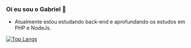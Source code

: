 ### Oi eu sou o Gabriel 👋

- Atualmente estou estudando back-end e aprofundando os estudos em PHP e NodeJs.


[![Top Langs](https://github-readme-stats.vercel.app/api/top-langs/?username=gabrielfalves1&layout=donut&theme=dark)](https://github.com/gabrielfalves1/github-readme-stats)
